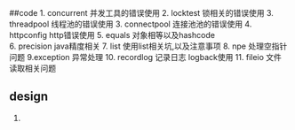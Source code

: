 ##code
    1. concurrent  并发工具的错误使用
    2. locktest 锁相关的错误使用 
    3. threadpool  线程池的错误使用
    3. connectpool  连接池池的错误使用
    4. httpconfig  http错误使用
    5. equals    对象相等以及hashcode  
    6. precision  java精度相关
    7. list  使用list相关坑,以及注意事项
    8. npe  处理空指针问题
    9.exception 异常处理
    10. recordlog 记录日志 logback使用
    11. fileio 文件读取相关问题
## design
   1.
